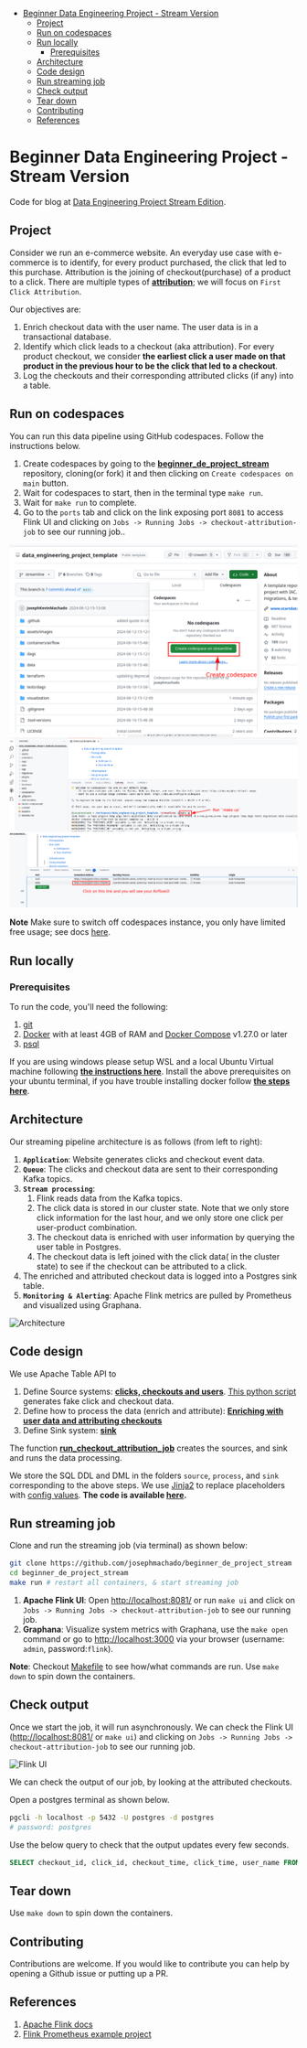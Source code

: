 
* [Beginner Data Engineering Project - Stream Version](#beginner-data-engineering-project---stream-version)
   * [Project](#project)
   * [Run on codespaces](#run-on-codespaces)
   * [Run locally](#run-locally)
      * [Prerequisites](#prerequisites)
   * [Architecture](#architecture)
   * [Code design](#code-design)
   * [Run streaming job](#run-streaming-job)
   * [Check output](#check-output)
   * [Tear down](#tear-down)
   * [Contributing](#contributing)
   * [References](#references)

# Beginner Data Engineering Project - Stream Version

Code for blog at [Data Engineering Project Stream Edition](https://www.startdataengineering.com/post/data-engineering-project-for-beginners-stream-edition/).

## Project

Consider we run an e-commerce website. An everyday use case with e-commerce is to identify, for every product purchased, the click that led to this purchase. Attribution is the joining of checkout(purchase) of a product to a click. There are multiple types of **[attribution](https://www.shopify.com/blog/marketing-attribution#3)**; we will focus on `First Click Attribution`. 

Our objectives are:
 1. Enrich checkout data with the user name. The user data is in a transactional database.
 2. Identify which click leads to a checkout (aka attribution). For every product checkout, we consider **the earliest click a user made on that product in the previous hour to be the click that led to a checkout**.
 3. Log the checkouts and their corresponding attributed clicks (if any) into a table.

## Run on codespaces

You can run this data pipeline using GitHub codespaces. Follow the instructions below.

1. Create codespaces by going to the **[beginner_de_project_stream](https://github.com/josephmachado/beginner_de_project_stream)** repository, cloning(or fork) it and then clicking on `Create codespaces on main` button.
2. Wait for codespaces to start, then in the terminal type `make run`.
3. Wait for `make run` to complete.
4. Go to the `ports` tab and click on the link exposing port `8081` to access Flink UI and clicking on `Jobs -> Running Jobs -> checkout-attribution-job` to see our running job..

![codespace start](./assets/images/cs1.png)
![codespace make up](./assets/images/cs2.png)
![codespace access ui](./assets/images/cs3.png)

**Note** Make sure to switch off codespaces instance, you only have limited free usage; see docs [here](https://github.com/features/codespaces#pricing).

## Run locally

### Prerequisites

To run the code, you'll need the following:

1. [git](https://git-scm.com/book/en/v2/Getting-Started-Installing-Git)
2. [Docker](https://docs.docker.com/engine/install/) with at least 4GB of RAM and [Docker Compose](https://docs.docker.com/compose/install/) v1.27.0 or later
3. [psql](https://blog.timescale.com/tutorials/how-to-install-psql-on-mac-ubuntu-debian-windows/)

If you are using windows please setup WSL and a local Ubuntu Virtual machine following **[the instructions here](https://ubuntu.com/tutorials/install-ubuntu-on-wsl2-on-windows-10#1-overview)**. Install the above prerequisites on your ubuntu terminal, if you have trouble installing docker follow **[the steps here](https://www.digitalocean.com/community/tutorials/how-to-install-and-use-docker-on-ubuntu-22-04#step-1-installing-docker)**.

## Architecture

Our streaming pipeline architecture is as follows (from left to right):

1. **`Application`**: Website generates clicks and checkout event data.
2. **`Queue`**: The clicks and checkout data are sent to their corresponding Kafka topics.
3. **`Stream processing`**: 
   1. Flink reads data from the Kafka topics.
   2. The click data is stored in our cluster state. Note that we only store click information for the last hour, and we only store one click per user-product combination. 
   3. The checkout data is enriched with user information by querying the user table in Postgres.
   4. The checkout data is left joined with the click data( in the cluster state) to see if the checkout can be attributed to a click.
5. The enriched and attributed checkout data is logged into a Postgres sink table.
4. **`Monitoring & Alerting`**: Apache Flink metrics are pulled by Prometheus and visualized using Graphana.

![Architecture](./assets/images/arch.png)

## Code design

We use Apache Table API to 

1. Define Source systems: **[clicks, checkouts and users](https://github.com/josephmachado/beginner_de_project_stream/tree/main/code/source)**. [This python script](https://github.com/josephmachado/beginner_de_project_stream/blob/main/datagen/gen_fake_data.py) generates fake click and checkout data.
2. Define how to process the data (enrich and attribute): **[Enriching with user data and attributing checkouts ](https://github.com/josephmachado/beginner_de_project_stream/blob/main/code/process/attribute_checkouts.sql)**
3. Define Sink system: **[sink](https://github.com/josephmachado/beginner_de_project_stream/blob/main/code/sink/attributed_checkouts.sql)**

The function **[run_checkout_attribution_job](https://github.com/josephmachado/beginner_de_project_stream/blob/cddab5b4bb2bce80e59d3525a78a02598d88eac9/code/checkout_attribution.py#L107-L129)** creates the sources, and sink and runs the data processing.

We store the SQL DDL and DML in the folders `source`, `process`, and `sink` corresponding to the above steps. We use [Jinja2](https://jinja.palletsprojects.com/en/3.1.x/) to replace placeholders with [config values](https://github.com/josephmachado/beginner_de_project_stream/blob/cddab5b4bb2bce80e59d3525a78a02598d88eac9/code/checkout_attribution.py#L16-L62). **The code is available [here](https://github.com/josephmachado/beginner_de_project_stream).**

## Run streaming job

Clone and run the streaming job (via terminal) as shown below:

```bash
git clone https://github.com/josephmachado/beginner_de_project_stream
cd beginner_de_project_stream
make run # restart all containers, & start streaming job
```

1. **Apache Flink UI**: Open [http://localhost:8081/](http://localhost:8081/) or run `make ui` and click on `Jobs -> Running Jobs -> checkout-attribution-job` to see our running job. 
2. **Graphana**: Visualize system metrics with Graphana, use the `make open` command or go to [http://localhost:3000](http://localhost:3000) via your browser (username: `admin`, password:`flink`).

**Note**: Checkout [Makefile](https://github.com/josephmachado/beginner_de_project_stream/blob/main/Makefile) to see how/what commands are run. Use `make down` to spin down the containers.

## Check output

Once we start the job, it will run asynchronously. We can check the Flink UI ([http://localhost:8081/](http://localhost:8081/) or `make ui`) and clicking on `Jobs -> Running Jobs -> checkout-attribution-job` to see our running job.

![Flink UI](assets/images/flink_ui_dag.png)

We can check the output of our job, by looking at the attributed checkouts. 

Open a postgres terminal as shown below.

```bash
pgcli -h localhost -p 5432 -U postgres -d postgres 
# password: postgres
```

Use the below query to check that the output updates every few seconds.

```sql
SELECT checkout_id, click_id, checkout_time, click_time, user_name FROM commerce.attributed_checkouts order by checkout_time desc limit 5;
```

## Tear down 

Use `make down` to spin down the containers.

## Contributing

Contributions are welcome. If you would like to contribute you can help by opening a Github issue or putting up a PR.

## References

1. [Apache Flink docs](https://nightlies.apache.org/flink/flink-docs-release-1.17/)
2. [Flink Prometheus example project](https://github.com/mbode/flink-prometheus-example)
